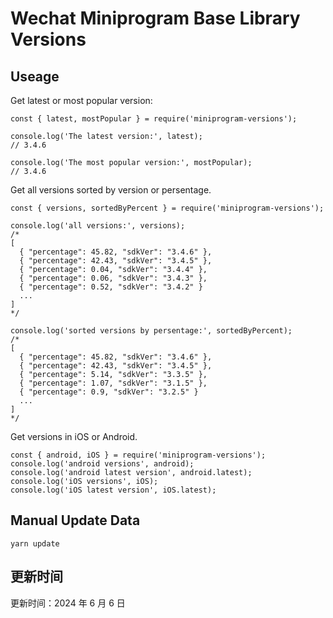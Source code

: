 
# Wechat Miniprogram Base Library Versions

## Useage

Get latest or most popular version:

```;
const { latest, mostPopular } = require('miniprogram-versions');

console.log('The latest version:', latest);
// 3.4.6

console.log('The most popular version:', mostPopular);
// 3.4.6

```

Get all versions sorted by version or persentage.

```
const { versions, sortedByPercent } = require('miniprogram-versions');

console.log('all versions:', versions);
/*
[
  { "percentage": 45.82, "sdkVer": "3.4.6" },
  { "percentage": 42.43, "sdkVer": "3.4.5" },
  { "percentage": 0.04, "sdkVer": "3.4.4" },
  { "percentage": 0.06, "sdkVer": "3.4.3" },
  { "percentage": 0.52, "sdkVer": "3.4.2" }
  ...
]
*/

console.log('sorted versions by persentage:', sortedByPercent);
/*
[
  { "percentage": 45.82, "sdkVer": "3.4.6" },
  { "percentage": 42.43, "sdkVer": "3.4.5" },
  { "percentage": 5.14, "sdkVer": "3.3.5" },
  { "percentage": 1.07, "sdkVer": "3.1.5" },
  { "percentage": 0.9, "sdkVer": "3.2.5" }
  ...
]
*/
```

Get versions in iOS or Android.

```
const { android, iOS } = require('miniprogram-versions');
console.log('android versions', android);
console.log('android latest version', android.latest);
console.log('iOS versions', iOS);
console.log('iOS latest version', iOS.latest);
```

## Manual Update Data

```
yarn update
```

## 更新时间

更新时间：2024 年 6 月 6 日
